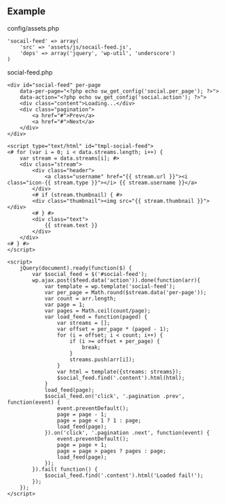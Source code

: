 
## Example

config/assets.php

    'socail-feed' => array(
        'src' => 'assets/js/socail-feed.js', 
        'deps' => array('jquery', 'wp-util', 'underscore')
    )

social-feed.php

    <div id="social-feed" per-page
        data-per-page="<?php echo sw_get_config('social.per_page'); ?>">
        data-action="<?php echo sw_get_config('social.action'); ?>">
        <div class="content">Loading...</div>
        <div class="pagination">
            <a href="#">Prev</a>
            <a href="#">Next</a>
        </div>
    </div>

    <script type="text/html" id="tmpl-social-feed">
    <# for (var i = 0; i < data.streams.length; i++) {
        var stream = data.streams[i]; #>
        <div class="stream">
            <div class="header">
                <a class="username" href="{{ stream.url }}"><i class="icon-{{ stream.type }}"></i> {{ stream.username }}</a>
            </div>
            <# if (stream.thumbnail) { #>
            <div class="thumbnail"><img src="{{ stream.thumbnail }}"></div>
            <# } #>
            <div class="text">
                {{ stream.text }}
            </div>
        </div>
    <# } #>
    </script>

    <script>
        jQuery(document).ready(function($) {
            var $social_feed = $('#social-feed');
            wp.ajax.post($feed.data('action')).done(function(arr){
                var template = wp.template('social-feed');
                var per_page = Math.round($stream.data('per-page'));
                var count = arr.length;
                var page = 1;
                var pages = Math.ceil(count/page);
                var load_feed = function(paged) {
                    var streams = [];
                    var offset = per_page * (paged - 1);
                    for (i = offset; i < count; i++) { 
                        if (i >= offset + per_page) {
                            break;
                        }
                        streams.push(arr[i]);
                    }
                    var html = template({streams: streams});
                    $social_feed.find('.content').html(html);
                }
                load_feed(page);
                $social_feed.on('click', '.pagination .prev', function(event) {
                    event.preventDefault();
                    page = page - 1;
                    page = page < 1 ? 1 : page;
                    load_feed(page);
                }).on('click', '.pagination .next', function(event) {
                    event.preventDefault();
                    page = page + 1;
                    page = page > pages ? pages : page;
                    load_feed(page);
                });
            }).fail( function() {
                $social_feed.find('.content').html('Loaded fail!');
            });
        });
    </script>
